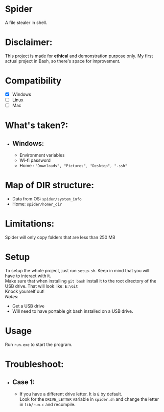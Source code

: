 # Spider
A file stealer in shell.

# Disclaimer:
This project is made for **ethical** and demonstration purpose only.
My first actual project in Bash, so there's space for improvement.   

# Compatibility
- [x] Windows
- [ ] Linux
- [ ] Mac

# What's taken?:
- ## Windows:
  - Environment variables
  - Wi-fi password
  - Home : `"Downloads", "Pictures", "Desktop", ".ssh"`

# Map of DIR structure:
- Data from OS: `spider/system_info`
- Home: `spider/homer_dir`

# Limitations:
Spider will only copy folders that are less than 250 MB 

# Setup
To setup the whole project, just run `setup.sh`. Keep in mind that you will have to interact with it.  
Make sure that when installing `git bash` install it to the root directory of the USB drive. That will look like: `E:\Git`  
Knock yourself out!  
*Notes:*
- Get a USB drive
- Will need to have portable git bash installed on a USB drive.

# Usage
Run `run.exe` to start the program.

# Troubleshoot:
- ## Case 1:
  - If you have a different drive letter. It is `E` by default.  
  Look for the `DRIVE_LETTER` variable in `spider.sh` and change the letter in `lib/run.c` and recompile.